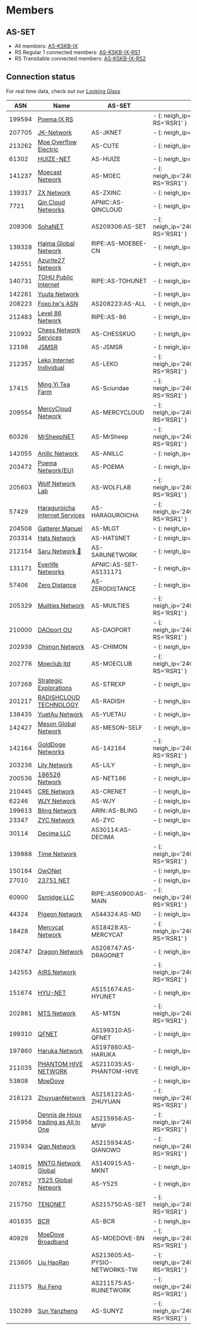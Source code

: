 # Members

## AS-SET
* All members: [AS-KSKB-IX](https://apps.db.ripe.net/db-web-ui/lookup?source=RIPE&type=as-set&key=AS-KSKB-IX)
* RS Regular 1 connected members: [AS-KSKB-IX-RS1](https://apps.db.ripe.net/db-web-ui/lookup?source=RIPE&type=as-set&key=AS-KSKB-IX-RS1)
* RS Transitable connected members: [AS-KSKB-IX-RS2](https://apps.db.ripe.net/db-web-ui/lookup?source=RIPE&type=as-set&key=AS-KSKB-IX-RS2)

## Connection status

For real time data, check out our [Looking Glass](https://ixlg.kskb.eu.org/)

| ASN | Name | AS-SET | RS R1 | RS T |
|-----|-----|-----|-----|-----|
| 199594 | [Poema IX RS](https://bgp.tools/as/199594) |  | - {: neigh_ip='fe80::1000:199:594' RS='RSR1' } | - {: neigh_ip='fe80::1000:199:594' RS='RST' } |
| 207705 | [JK-Network](https://bgp.tools/as/207705) | AS-JKNET | - {: neigh_ip='fe80::207:705' RS='RSR1' } | - {: neigh_ip='fe80::207:705' RS='RST' } |
| 213262 | [Moe Overflow Electric](https://bgp.tools/as/213262) | AS-CUTE | - {: neigh_ip='fe80::213:262' RS='RSR1' } | - {: neigh_ip='fe80::213:262' RS='RST' } |
| 61302 | [HUIZE-NET](https://bgp.tools/as/61302) | AS-HUIZE | - {: neigh_ip='fe80::61:302' RS='RSR1' } | - {: neigh_ip='fe80::61:302' RS='RST' } |
| 141237 | [Moecast Network](https://bgp.tools/as/141237) | AS-MOEC | - {: neigh_ip='2404:f4c0:f70e:1980::141:237' RS='RSR1' } | - {: neigh_ip='2404:f4c0:f70e:1980::141:237' RS='RST' } |
| 139317 | [ZX Network](https://bgp.tools/as/139317) | AS-ZXINC | - {: neigh_ip='fe80::139:317' RS='RSR1' } | - {: neigh_ip='fe80::139:317' RS='RST' } |
| 7721 | [Qin Cloud Networks](https://bgp.tools/as/7721) | APNIC::AS-QINCLOUD | - {: neigh_ip='fe80::7721' RS='RSR1' } | - {: neigh_ip='fe80::7721' RS='RST' } |
| 209306 | [SohaNET](https://bgp.tools/as/209306) | AS209306:AS-SET | - {: neigh_ip='2404:f4c0:f70e:1980::209:306' RS='RSR1' } | - {: neigh_ip='2404:f4c0:f70e:1980::209:306' RS='RST' } |
| 139328 | [Haima Global Network](https://bgp.tools/as/139328) | RIPE::AS-MOEBEE-CN | - {: neigh_ip='fe80::139:328' RS='RSR1' } | - {: neigh_ip='fe80::139:328' RS='RST' } |
| 142551 | [Azurite27 Network](https://bgp.tools/as/142551) |  | - {: neigh_ip='fe80::142:551' RS='RSR1' } | - {: neigh_ip='fe80::142:551' RS='RST' } |
| 140731 | [TOHU Public Internet](https://bgp.tools/as/140731) | RIPE::AS-TOHUNET | - {: neigh_ip='fe80::140:731' RS='RSR1' } | - {: neigh_ip='fe80::140:731' RS='RST' } |
| 142281 | [Yuuta Network](https://bgp.tools/as/142281) |  | - {: neigh_ip='fe80::142:281' RS='RSR1' } | - {: neigh_ip='fe80::142:281' RS='RST' } |
| 208223 | [Foxo.tw's ASN](https://bgp.tools/as/208223) | AS208223:AS-ALL | - {: neigh_ip='fe80::208:223' RS='RSR1' } | - {: neigh_ip='fe80::208:223' RS='RST' } |
| 212483 | [Level 86 Network](https://bgp.tools/as/212483) | RIPE::AS-86 | - {: neigh_ip='fe80::212:483' RS='RSR1' } | - {: neigh_ip='fe80::212:483' RS='RST' } |
| 210932 | [Chess Network Services](https://bgp.tools/as/210932) | AS-CHESSKUO | - {: neigh_ip='fe80::210:932' RS='RSR1' } | - {: neigh_ip='fe80::210:932' RS='RST' } |
| 12198 | [JSMSR](https://bgp.tools/as/12198) | AS-JSMSR | - {: neigh_ip='fe80::12:198' RS='RSR1' } | - {: neigh_ip='fe80::12:198' RS='RST' } |
| 212357 | [Leko Internet Individual](https://bgp.tools/as/212357) | AS-LEKO | - {: neigh_ip='2404:f4c0:f70e:1980::212:357' RS='RSR1' } | - {: neigh_ip='2404:f4c0:f70e:1980::212:357' RS='RST' } |
| 17415 | [Ming Yi Tea Farm](https://bgp.tools/as/17415) | AS-Sciuridae | - {: neigh_ip='2404:f4c0:f70e:1980::17:415' RS='RSR1' } | - {: neigh_ip='2404:f4c0:f70e:1980::17:415' RS='RST' } |
| 209554 | [MercyCloud Network](https://bgp.tools/as/209554) | AS-MERCYCLOUD | - {: neigh_ip='2404:f4c0:f70e:1980::209:554' RS='RSR1' } | - {: neigh_ip='2404:f4c0:f70e:1980::209:554' RS='RST' } |
| 60326 | [MrSheepNET](https://bgp.tools/as/60326) | AS-MrSheep | - {: neigh_ip='2404:f4c0:f70e:1980::60:326' RS='RSR1' } | - {: neigh_ip='2404:f4c0:f70e:1980::60:326' RS='RST' } |
| 142055 | [Anillc Network](https://bgp.tools/as/142055) | AS-ANILLC | - {: neigh_ip='fe80::142:55' RS='RSR1' } | - {: neigh_ip='fe80::142:55' RS='RST' } |
| 203472 | [Poema Network(EU)](https://bgp.tools/as/203472) | AS-POEMA | - {: neigh_ip='fe80::203:472' RS='RSR1' } | - {: neigh_ip='fe80::203:472' RS='RST' } |
| 205603 | [Wolf Network Lab](https://bgp.tools/as/205603) | AS-WOLFLAB | - {: neigh_ip='2404:f4c0:f70e:1980::205:603' RS='RSR1' } | - {: neigh_ip='2404:f4c0:f70e:1980::205:603' RS='RST' } |
| 57429 | [Haraguroicha Internet Services](https://bgp.tools/as/57429) | AS-HARAGUROICHA | - {: neigh_ip='2404:f4c0:f70e:1980::57:429' RS='RSR1' } | - {: neigh_ip='2404:f4c0:f70e:1980::57:429' RS='RST' } |
| 204508 | [Gatterer Manuel](https://bgp.tools/as/204508) | AS-MLGT | - {: neigh_ip='fe80::204:508' RS='RSR1' } | - {: neigh_ip='fe80::204:508' RS='RST' } |
| 203314 | [Hats Network](https://bgp.tools/as/203314) | AS-HATSNET | - {: neigh_ip='fe80::203:314' RS='RSR1' } | - {: neigh_ip='fe80::203:314' RS='RST' } |
| 212154 | [Saru Network 🤔](https://bgp.tools/as/212154) | AS-SARUNETWORK | - {: neigh_ip='fe80::212:154' RS='RSR1' } | - {: neigh_ip='fe80::212:154' RS='RST' } |
| 131171 | [Everlife Networks](https://bgp.tools/as/131171) | APNIC::AS-SET-AS131171 | - {: neigh_ip='fe80::131:171' RS='RSR1' } | - {: neigh_ip='fe80::131:171' RS='RST' } |
| 57406 | [Zero Distance](https://bgp.tools/as/57406) | AS-ZERODISTANCE | - {: neigh_ip='fe80::57:406' RS='RSR1' } | - {: neigh_ip='fe80::57:406' RS='RST' } |
| 205329 | [Muilties Network](https://bgp.tools/as/205329) | AS-MUILTIES | - {: neigh_ip='2404:f4c0:f70e:1980::205:329' RS='RSR1' } | - {: neigh_ip='2404:f4c0:f70e:1980::205:329' RS='RST' } |
| 210000 | [DAOport OU](https://bgp.tools/as/210000) | AS-DAOPORT | - {: neigh_ip='2404:f4c0:f70e:1980::210:0' RS='RSR1' } | - {: neigh_ip='2404:f4c0:f70e:1980::210:0' RS='RST' } |
| 202939 | [Chimon Network](https://bgp.tools/as/202939) | AS-CHIMON | - {: neigh_ip='fe80::202:939' RS='RSR1' } | - {: neigh_ip='fe80::202:939' RS='RST' } |
| 202776 | [Moeclub ltd](https://bgp.tools/as/202776) | AS-MOECLUB | - {: neigh_ip='2404:f4c0:f70e:1980::202:776' RS='RSR1' } | - {: neigh_ip='2404:f4c0:f70e:1980::202:776' RS='RST' } |
| 207268 | [Strategic Explorations](https://bgp.tools/as/207268) | AS-STREXP | - {: neigh_ip='fe80::207:268' RS='RSR1' } | - {: neigh_ip='fe80::207:268' RS='RST' } |
| 201217 | [RADISHCLOUD TECHNOLOGY](https://bgp.tools/as/201217) | AS-RADISH | - {: neigh_ip='fe80::201:217' RS='RSR1' } | - {: neigh_ip='fe80::201:217' RS='RST' } |
| 138435 | [YuetAu Network](https://bgp.tools/as/138435) | AS-YUETAU | - {: neigh_ip='fe80::138:435' RS='RSR1' } | - {: neigh_ip='fe80::138:435' RS='RST' } |
| 142427 | [Meson Global Network](https://bgp.tools/as/142427) | AS-MESON-SELF | - {: neigh_ip='fe80::142:427' RS='RSR1' } | - {: neigh_ip='fe80::142:427' RS='RST' } |
| 142164 | [GoldDoge Networks](https://bgp.tools/as/142164) | AS-142164 | - {: neigh_ip='2404:f4c0:f70e:1980::142:164' RS='RSR1' } | - {: neigh_ip='2404:f4c0:f70e:1980::142:164' RS='RST' } |
| 203236 | [Lily Network](https://bgp.tools/as/203236) | AS-LILY | - {: neigh_ip='fe80::203:236' RS='RSR1' } | - {: neigh_ip='fe80::203:236' RS='RST' } |
| 200536 | [186526 Network](https://bgp.tools/as/200536) | AS-NET186 | - {: neigh_ip='fe80::200:536' RS='RSR1' } | - {: neigh_ip='fe80::200:536' RS='RST' } |
| 210445 | [CRE Network](https://bgp.tools/as/210445) | AS-CRENET | - {: neigh_ip='fe80::210:445' RS='RSR1' } | - {: neigh_ip='fe80::210:445' RS='RST' } |
| 62246 | [WJY Network](https://bgp.tools/as/62246) | AS-WJY | - {: neigh_ip='fe80::62:246' RS='RSR1' } | - {: neigh_ip='fe80::62:246' RS='RST' } |
| 199613 | [Bling Network](https://bgp.tools/as/199613) | ARIN::AS-BLING | - {: neigh_ip='fe80::199:613' RS='RSR1' } | - {: neigh_ip='fe80::199:613' RS='RST' } |
| 23347 | [ZYC Network](https://bgp.tools/as/23347) | AS-ZYC | - {: neigh_ip='fe80::23:347' RS='RSR1' } | - {: neigh_ip='fe80::23:347' RS='RST' } |
| 30114 | [Decima LLC](https://bgp.tools/as/30114) | AS30114:AS-DECIMA | - {: neigh_ip='fe80::30:114' RS='RSR1' } | - {: neigh_ip='fe80::30:114' RS='RST' } |
| 139888 | [Time Network](https://bgp.tools/as/139888) |  | - {: neigh_ip='2404:f4c0:f70e:1980::139:888' RS='RSR1' } | - {: neigh_ip='2404:f4c0:f70e:1980::139:888' RS='RST' } |
| 150184 | [OwONet](https://bgp.tools/as/150184) |  | - {: neigh_ip='fe80::150:184' RS='RSR1' } | - {: neigh_ip='fe80::150:184' RS='RST' } |
| 27010 | [23751 NET](https://bgp.tools/as/27010) |  | - {: neigh_ip='fe80::27:10' RS='RSR1' } | - {: neigh_ip='fe80::27:10' RS='RST' } |
| 60900 | [Ssmidge LLC](https://bgp.tools/as/60900) | RIPE::AS60900:AS-MAIN | - {: neigh_ip='2404:f4c0:f70e:1980::60:900' RS='RSR1' } | - {: neigh_ip='2404:f4c0:f70e:1980::60:900' RS='RST' } |
| 44324 | [Pigeon Network](https://bgp.tools/as/44324) | AS44324:AS-MD | - {: neigh_ip='fe80::44:324' RS='RSR1' } | - {: neigh_ip='fe80::44:324' RS='RST' } |
| 18428 | [Mercycat Network](https://bgp.tools/as/18428) | AS18428:AS-MERCYCAT | - {: neigh_ip='2404:f4c0:f70e:1980::18:428' RS='RSR1' } | - {: neigh_ip='2404:f4c0:f70e:1980::18:428' RS='RST' } |
| 208747 | [Dragon Network](https://bgp.tools/as/208747) | AS208747:AS-DRAGONET | - {: neigh_ip='fe80::208:747' RS='RSR1' } | - {: neigh_ip='fe80::208:747' RS='RST' } |
| 142553 | [AIRS Network](https://bgp.tools/as/142553) |  | - {: neigh_ip='2404:f4c0:f70e:1980::142:553' RS='RSR1' } | - {: neigh_ip='2404:f4c0:f70e:1980::142:553' RS='RST' } |
| 151674 | [HYU-NET](https://bgp.tools/as/151674) | AS151674:AS-HYUNET | - {: neigh_ip='fe80::151:674' RS='RSR1' } | - {: neigh_ip='fe80::151:674' RS='RST' } |
| 202881 | [MTS Network](https://bgp.tools/as/202881) | AS-MTSN | - {: neigh_ip='2404:f4c0:f70e:1980::202:881' RS='RSR1' } | - {: neigh_ip='2404:f4c0:f70e:1980::202:881' RS='RST' } |
| 199310 | [QFNET](https://bgp.tools/as/199310) | AS199310:AS-QFNET | - {: neigh_ip='fe80::199:310' RS='RSR1' } | - {: neigh_ip='fe80::199:310' RS='RST' } |
| 197860 | [Haruka Network](https://bgp.tools/as/197860) | AS197860:AS-HARUKA | - {: neigh_ip='fe80::197:860' RS='RSR1' } | - {: neigh_ip='fe80::197:860' RS='RST' } |
| 211035 | [PHANTOM HIVE NETWORK](https://bgp.tools/as/211035) | AS211035:AS-PHANTOM-HIVE | - {: neigh_ip='fe80::211:35' RS='RSR1' } | - {: neigh_ip='fe80::211:35' RS='RST' } |
| 53808 | [MoeDove](https://bgp.tools/as/53808) |  | - {: neigh_ip='fe80::53:808' RS='RSR1' } | - {: neigh_ip='fe80::53:808' RS='RST' } |
| 216123 | [ZhuyuanNetwork](https://bgp.tools/as/216123) | AS216123:AS-ZHUYUAN | - {: neigh_ip='2404:f4c0:f70e:1980::216:123' RS='RSR1' } | - {: neigh_ip='2404:f4c0:f70e:1980::216:123' RS='RST' } |
| 215956 | [Dennis de Houx trading as All In One](https://bgp.tools/as/215956) | AS215956:AS-MYIP | - {: neigh_ip='2404:f4c0:f70e:1980::215:956' RS='RSR1' } | - {: neigh_ip='2404:f4c0:f70e:1980::215:956' RS='RST' } |
| 215934 | [Qian Network](https://bgp.tools/as/215934) | AS215934:AS-QIANOWO | - {: neigh_ip='2404:f4c0:f70e:1980::215:934' RS='RSR1' } | - {: neigh_ip='2404:f4c0:f70e:1980::215:934' RS='RST' } |
| 140915 | [MNTG Network Global](https://bgp.tools/as/140915) | AS140915:AS-MKNT | - {: neigh_ip='fe80::140:915' RS='RSR1' } | - {: neigh_ip='fe80::140:915' RS='RST' } |
| 207852 | [Y525 Global Network](https://bgp.tools/as/207852) | AS-Y525 | - {: neigh_ip='fe80::207:852' RS='RSR1' } | - {: neigh_ip='fe80::207:852' RS='RST' } |
| 215750 | [TENONET](https://bgp.tools/as/215750) | AS215750:AS-SET | - {: neigh_ip='2404:f4c0:f70e:1980::215:750' RS='RSR1' } | - {: neigh_ip='2404:f4c0:f70e:1980::215:750' RS='RST' } |
| 401835 | [BCR](https://bgp.tools/as/401835) | AS-BCR | - {: neigh_ip='fe80::401:835' RS='RSR1' } | - {: neigh_ip='fe80::401:835' RS='RST' } |
| 40929 | [MoeDove Broadband](https://bgp.tools/as/40929) | AS-MOEDOVE-BN | - {: neigh_ip='2404:f4c0:f70e:1980::40:929' RS='RSR1' } | - {: neigh_ip='2404:f4c0:f70e:1980::40:929' RS='RST' } |
| 213605 | [Liu HaoRan](https://bgp.tools/as/213605) | AS213605:AS-PYSIO-NETWORKS-TW | - {: neigh_ip='2404:f4c0:f70e:1980::213:605' RS='RSR1' } | - {: neigh_ip='2404:f4c0:f70e:1980::213:605' RS='RST' } |
| 211575 | [Rui Feng](https://bgp.tools/as/211575) | AS211575:AS-RUINETWORK | - {: neigh_ip='2404:f4c0:f70e:1980::211:575' RS='RSR1' } | - {: neigh_ip='2404:f4c0:f70e:1980::211:575' RS='RST' } |
| 150289 | [Sun Yanzheng](https://bgp.tools/as/150289) | AS-SUNYZ | - {: neigh_ip='2404:f4c0:f70e:1980::150:289' RS='RSR1' } | - {: neigh_ip='2404:f4c0:f70e:1980::150:289' RS='RST' } |

<script>
let rs_list = ["RSR1:2404:f4c0:f70e:1980::1:1","RST:2404:f4c0:f70e:1980::2:1"];
let lg_baseurl = "https://ixlg.kskb.eu.org/";
let lg_json_api = "https://ixlgjson.poema.net.eu.org/bird?RS=";

function get_state_url(num,name,type,proxy_url,baseurl){
    if (num === 0){
        type = "detail";
    }
    return `${baseurl}/${type}/${proxy_url}/${name}`;
}
async function render_mamber_list(rs_info){
    let rs_parts = rs_info.split(':');
    let [rs_name, proxy_url] = [rs_parts[0], rs_parts.slice(1).join(':')];
    let ixlg_api_resilt = await fetch(lg_json_api + rs_name);
    let clients = await ixlg_api_resilt.json();
    for (client of clients){
        let table_block = document.querySelectorAll(`[rs="${rs_name}"][neigh_ip="${client.addr.remote}"]` )[0]
        if ( table_block === undefined){ 
            console.log(`[rs="${rs_name}"][neigh_ip="${client.addr.remote}"]`);
            continue;
        };
        if ( client.state !== "Established" ){
            table_block.innerHTML = "-".link(get_state_url(0,client.name,"detail",proxy_url,lg_baseurl))
            continue;
        };
        let num_i = client.route.ipv6.imported;
        let num_f = client.route.ipv6.filtered;
        table_block.innerHTML = num_i.toString().link(get_state_url(num_i,client.name,"route_from_protocol_all",proxy_url,lg_baseurl)) + "," + 
        num_f.toString().link(get_state_url(num_f,client.name,"route_filtered_from_protocol_all",proxy_url,lg_baseurl));
    };
};
for( rs_info of rs_list){
    render_mamber_list(rs_info);
}
window.setInterval(function(){
    for( rs_info of rs_list){
        render_mamber_list(rs_info);
    }
}, 5000);
</script>
